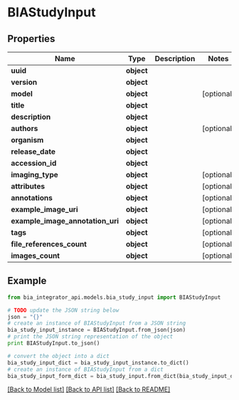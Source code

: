 # BIAStudyInput


## Properties
Name | Type | Description | Notes
------------ | ------------- | ------------- | -------------
**uuid** | **object** |  | 
**version** | **object** |  | 
**model** | **object** |  | [optional] 
**title** | **object** |  | 
**description** | **object** |  | 
**authors** | **object** |  | [optional] 
**organism** | **object** |  | 
**release_date** | **object** |  | 
**accession_id** | **object** |  | 
**imaging_type** | **object** |  | [optional] 
**attributes** | **object** |  | [optional] 
**annotations** | **object** |  | [optional] 
**example_image_uri** | **object** |  | [optional] 
**example_image_annotation_uri** | **object** |  | [optional] 
**tags** | **object** |  | [optional] 
**file_references_count** | **object** |  | [optional] 
**images_count** | **object** |  | [optional] 

## Example

```python
from bia_integrator_api.models.bia_study_input import BIAStudyInput

# TODO update the JSON string below
json = "{}"
# create an instance of BIAStudyInput from a JSON string
bia_study_input_instance = BIAStudyInput.from_json(json)
# print the JSON string representation of the object
print BIAStudyInput.to_json()

# convert the object into a dict
bia_study_input_dict = bia_study_input_instance.to_dict()
# create an instance of BIAStudyInput from a dict
bia_study_input_form_dict = bia_study_input.from_dict(bia_study_input_dict)
```
[[Back to Model list]](../README.md#documentation-for-models) [[Back to API list]](../README.md#documentation-for-api-endpoints) [[Back to README]](../README.md)


